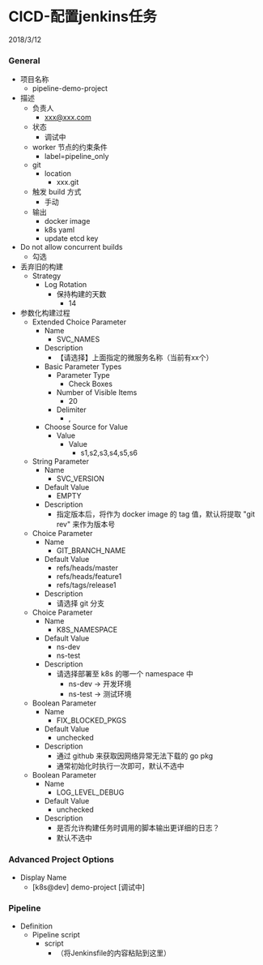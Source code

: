 # CICD-配置jenkins任务
2018/3/12


### General
- 项目名称
  - pipeline-demo-project
- 描述
  - 负责人
    - xxx@xxx.com
  - 状态
    - 调试中
  - worker 节点的约束条件
    - label=pipeline_only
  - git
    - location
      - xxx.git
  - 触发 build 方式
    - 手动
  - 输出
    - docker image
    - k8s yaml
    - update etcd key
- Do not allow concurrent builds
  - 勾选
- 丢弃旧的构建
  - Strategy
    - Log Rotation
      - 保持构建的天数
        - 14
- 参数化构建过程
  - Extended Choice Parameter
    - Name
      - SVC_NAMES
    - Description
      - 【请选择】上面指定的微服务名称（当前有xx个）
    - Basic Parameter Types
      - Parameter Type
        - Check Boxes
      - Number of Visible Items
        - 20
      - Delimiter
        - ,
    - Choose Source for Value
      - Value
        - Value
          - s1,s2,s3,s4,s5,s6
  - String Parameter
    - Name
      - SVC_VERSION
    - Default Value
      - EMPTY
    - Description
      - 指定版本后，将作为 docker image 的 tag 值，默认将提取 "git rev" 来作为版本号
  - Choice Parameter
    - Name
      - GIT_BRANCH_NAME
    - Default Value
      - refs/heads/master
      - refs/heads/feature1
      - refs/tags/release1
    - Description
      - 请选择 git 分支
  - Choice Parameter
    - Name
      - K8S_NAMESPACE
    - Default Value
      - ns-dev
      - ns-test
    - Description
      - 请选择部署至 k8s 的哪一个 namespace 中
        - ns-dev -> 开发环境
        - ns-test -> 测试环境
  - Boolean Parameter
    - Name
      - FIX_BLOCKED_PKGS
    - Default Value
      - unchecked
    - Description
      - 通过 github 来获取因网络异常无法下载的 go pkg
      - 通常初始化时执行一次即可，默认不选中
  - Boolean Parameter
    - Name
      - LOG_LEVEL_DEBUG
    - Default Value
      - unchecked
    - Description
      - 是否允许构建任务时调用的脚本输出更详细的日志？
      - 默认不选中


### Advanced Project Options
- Display Name
  - [k8s@dev] demo-project [调试中]

### Pipeline
- Definition
  - Pipeline script
    - script
      - （将Jenkinsfile的内容粘贴到这里）
